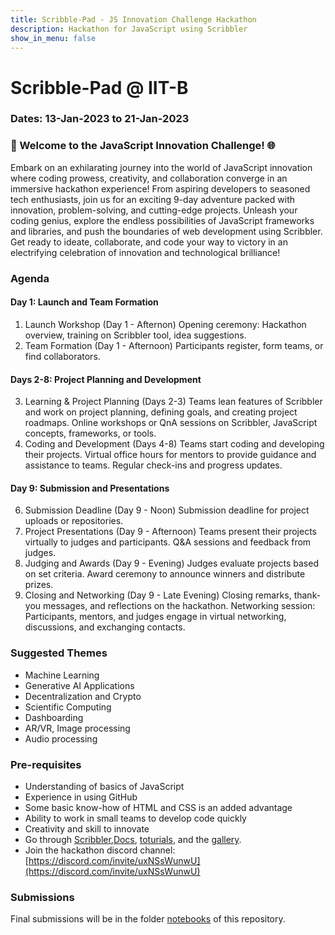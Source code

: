 ```yaml
---
title: Scribble-Pad - JS Innovation Challenge Hackathon 
description: Hackathon for JavaScript using Scribbler 
show_in_menu: false
---
```


# Scribble-Pad @ IIT-B

### Dates: 13-Jan-2023 to 21-Jan-2023

### 🚀 Welcome to the JavaScript Innovation Challenge! 🌐

Embark on an exhilarating journey into the world of JavaScript innovation where coding prowess, creativity, and collaboration converge in an immersive  hackathon experience! From aspiring developers to seasoned tech enthusiasts, join us for an exciting 9-day adventure packed with innovation, problem-solving, and cutting-edge projects. Unleash your coding genius, explore the endless possibilities of JavaScript frameworks and libraries, and push the boundaries of web development using Scribbler. Get ready to ideate, collaborate, and code your way to victory in an electrifying celebration of innovation and technological brilliance!

### Agenda

#### Day 1: Launch and Team Formation
1. Launch Workshop (Day 1 - Afternon)
Opening ceremony: Hackathon overview, training on Scribbler tool, idea suggestions.
2. Team Formation (Day 1 - Afternoon)
Participants register, form teams, or find collaborators.

#### Days 2-8: Project Planning and Development
3. Learning & Project Planning (Days 2-3)
Teams lean features of Scribbler and work on project planning, defining goals, and creating project roadmaps.
Online workshops or QnA sessions on Scribbler, JavaScript concepts, frameworks, or tools.
4. Coding and Development (Days 4-8)
Teams start coding and developing their projects.
Virtual office hours for mentors to provide guidance and assistance to teams.
Regular check-ins and progress updates.

#### Day 9: Submission and Presentations
6. Submission Deadline (Day 9 - Noon)
Submission deadline for project uploads or repositories.
7. Project Presentations (Day 9 - Afternoon)
Teams present their projects virtually to judges and participants.
Q&A sessions and feedback from judges.
8. Judging and Awards (Day 9 - Evening)
Judges evaluate projects based on set criteria.
Award ceremony to announce winners and distribute prizes.
9. Closing and Networking (Day 9 - Late Evening)
Closing remarks, thank-you messages, and reflections on the hackathon.
Networking session: Participants, mentors, and judges engage in virtual networking, discussions, and exchanging contacts.

### Suggested Themes
- Machine Learning
- Generative AI Applications
- Decentralization and Crypto
- Scientific Computing
- Dashboarding
- AR/VR, Image processing
- Audio processing

### Pre-requisites
- Understanding of basics of JavaScript
- Experience in using GitHub
- Some basic know-how of HTML and CSS is an added advantage
- Ability to work in small teams to develop code quickly
- Creativity and skill to innovate
- Go through [Scribbler](https://app.scribbler.live),[Docs](/docs.html), [toturials](/tutorials/), and the [gallery](samples.html).
- Join the hackathon discord channel: [https://discord.com/invite/uxNSsWunwU](https://discord.com/invite/uxNSsWunwU)

### Submissions
Final submissions will be in the folder [notebooks](./notebooks) of this repository.
